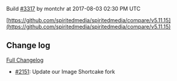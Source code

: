 Build [#3317](https://circleci.com/gh/spiritedmedia/spiritedmedia/3317) by montchr at 2017-08-03 02:30 PM UTC

[https://github.com/spiritedmedia/spiritedmedia/compare/v5.11.15](https://github.com/spiritedmedia/spiritedmedia/compare/v5.11.15)
## Change log
[Full Changelog](https://github.com/spiritedmedia/spiritedmedia/compare/v5.11.14...v5.11.15)

 - [#2151](https://github.com/spiritedmedia/spiritedmedia/pull/2151): Update our Image Shortcake fork
